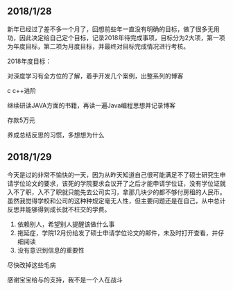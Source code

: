 ## 2018/1/28

新年已经过了差不多一个月了，回想前些年一直没有明确的目标，做了很多无用功，因此决定给自己定个目标，记录2018年待完成事项，目标分为2大项，第一项为年度目标，第二项为月度目标，并最终对目标完成情况进行考核。

2018年度目标：

对深度学习有全方位的了解，着手开发几个案例，出整系列的博客

c c++进阶

继续研读JAVA方面的书籍，再读一遍Java编程思想并记录博客

存款5万元

养成总结反思的习惯，多想想为什么



## 2018/1/29

今天是过的非常不愉快的一天，因为从昨天知道自己很可能满足不了硕士研究生申请学位论文的要求，该死的学院要求会议开了之后才能申请学位证，没有学位证就入不了职，入不了职就只能先去公司实习，拿那几块少的都不够付房租的人民币。虽然我觉得学校和公司的这种种规定毫无人性，但主要问题还是在自己，从中总计反思并能够得到成长就不枉交的学费。

1. 依赖别人，希望别人提醒该做什么事
2. 拖延症，学院12月份给发了硕士申请学位论文的邮件，未及时打开查看，并仔细阅读
3. 没有意识到信息的重要性

尽快改掉这些毛病

感谢宝宝给与的支持，我不是一个人在战斗





